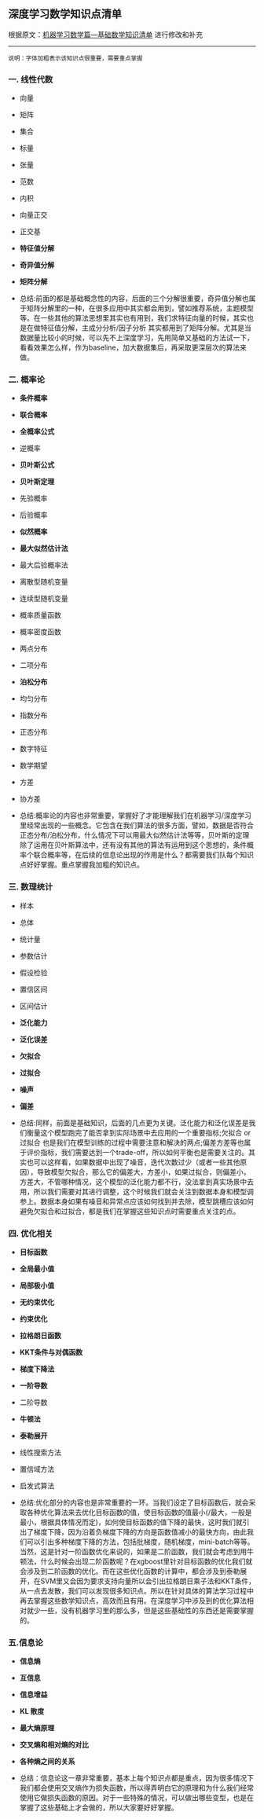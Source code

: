 ## 深度学习数学知识点清单

根据原文：[机器学习数学篇—基础数学知识清单](https://www.toutiao.com/a6512350234847216131/?tt_from=weixin&utm_campaign=client_share&timestamp=1526260721&app=news_article_lite&utm_source=weixin&iid=32124935768&utm_medium=toutiao_android&wxshare_count=1) 进行修改和补充

-------
```
说明：字体加粗表示该知识点很重要，需要重点掌握
```
### 一. 线性代数
- 向量
- 矩阵
- 集合
- 标量
- 张量
- 范数
- 内积
- 向量正交
- 正交基
- **特征值分解**
- **奇异值分解**
- **矩阵分解**


- 总结:前面的都是基础概念性的内容，后面的三个分解很重要，奇异值分解也属于矩阵分解里的一种，在很多应用中其实都会用到，譬如推荐系统，主题模型等。在一些其他的算法思想里其实也有用到，我们求特征向量的时候，其实也是在做特征值分解，主成分分析/因子分析 其实都用到了矩阵分解。尤其是当数据量比较小的时候，可以先不上深度学习，先用简单又基础的方法试一下，看看效果怎么样，作为baseline，加大数据集后，再采取更深层次的算法来做。


### 二. 概率论
- **条件概率**
- **联合概率**
- **全概率公式**
- 逆概率
- **贝叶斯公式**
- **贝叶斯定理**
- 先验概率
- 后验概率
- **似然概率**
- **最大似然估计法**
- 最大后验概率法
- 离散型随机变量
- 连续型随机变量
- 概率质量函数
- 概率密度函数
- 两点分布
- 二项分布
- **泊松分布**
- 均匀分布
- 指数分布
- 正态分布
- 数字特征
- 数学期望
- 方差
- 协方差

- 总结:概率论的内容也非常重要，掌握好了才能理解我们在机器学习/深度学习里经常出现的一些概念。它包含在我们算法的很多方面，譬如，数据是否符合正态分布/泊松分布，什么情况下可以用最大似然估计法等等，贝叶斯的定理除了运用在贝叶斯算法中，还有没有其他的算法有运用到这个思想的，条件概率个联合概率等，在后续的信息论出现的作用是什么？都需要我们队每个知识点好好掌握。重点掌握我加粗的知识点。

### 三. 数理统计
- 样本
- 总体
- 统计量
- 参数估计
- 假设检验
- 置信区间
- 区间估计
- **泛化能力**
- **泛化误差**
- **欠拟合**
- **过拟合**
- **噪声**
- **偏差**
 
- 总结:同样，前面是基础知识，后面的几点更为关键。泛化能力和泛化误差是我们衡量这个模型跑完了能否拿到实际场景中去应用的一个重要指标;欠拟合 or 过拟合 也是我们在模型训练的过程中需要注意和解决的两点;偏差方差等也属于评价指标，我们需要达到一个trade-off，所以如何平衡也是需要关注的。其实也可以这样看，如果数据中出现了噪音，迭代次数过少（或者一些其他原因），导致模型欠拟合，那么它的偏差大，方差小，如果过拟合，则偏差小，方差大，不管哪种情况，这个模型的泛化能力都不行，没法拿到真实场景中去用，所以我们需要对其进行调整，这个时候我们就会关注到数据本身和模型调参上。数据本身如果有噪音和异常点应该如何找到并去除，模型跳槽应该如何避免欠拟合和过拟合，都是我们在掌握这些知识点时需要重点关注的点。

### 四. 优化相关
- **目标函数**
- **全局最小值**
- **局部极小值**
- **无约束优化**
- **约束优化**
- **拉格朗日函数**
- **KKT条件与对偶函数**
- **梯度下降法**
- **一阶导数**
- 二阶导数
- **牛顿法**
- **泰勒展开**
- 线性搜索方法
- 置信域方法
- 启发式算法
 
- 总结:优化部分的内容也是非常重要的一环。当我们设定了目标函数后，就会采取各种优化算法来去优化目标函数的值，使目标函数的值最小(/最大，一般是最小，根据具体情况而定)，如何使目标函数的值下降的最快，这时我们就引出了梯度下降，因为沿着负梯度下降的方向是函数值减小的最快方向，由此我们可以引出多种梯度下降的方法，包括批梯度，随机梯度，mini-batch等等。当然，这是针对一阶函数优化来说的，如果是二阶函数，我们就会考虑到用牛顿法，什么时候会出现二阶函数呢？在xgboost里针对目标函数的优化我们就会涉及到二阶函数的优化。而在这些优化函数的计算中，都会涉及到泰勒展开，在SVM里又会因为要求支持向量所以会引出拉格朗日乘子法和KKT条件，从一点去发散，我们可以发现很多知识点。所以在针对具体的算法学习过程中再去掌握这些数学知识点，高效而且有用。在深度学习中涉及到的优化算法相对就少一些，没有机器学习里的那么多，但是这些基础性的东西还是需要掌握的。

### 五.信息论
- **信息熵**
- **互信息**
- **信息增益**
- **KL 散度**
- **最大熵原理**
- **交叉熵和相对熵的对比**
- **各种熵之间的关系**

- 总结：信息论这一章非常重要，基本上每个知识点都是重点，因为很多情况下我们都会使用交叉熵作为损失函数，所以得弄明白它的原理和为什么我们经常使用它做损失函数的原因。对于一些特殊的情况，可以做出哪些变型，也是在掌握了这些基础上才会做的，所以大家要好好掌握。
